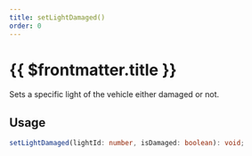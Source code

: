 ```yaml
---
title: setLightDamaged()
order: 0
---
```


# {{ $frontmatter.title }}

Sets a specific light of the vehicle either damaged or not.

## Usage

```ts
setLightDamaged(lightId: number, isDamaged: boolean): void;
```
